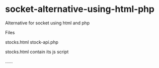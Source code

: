 # socket-alternative-using-html-php
Alternative for socket using html and php

Files

stocks.html
stock-api.php

stocks.html contain its js script

......

